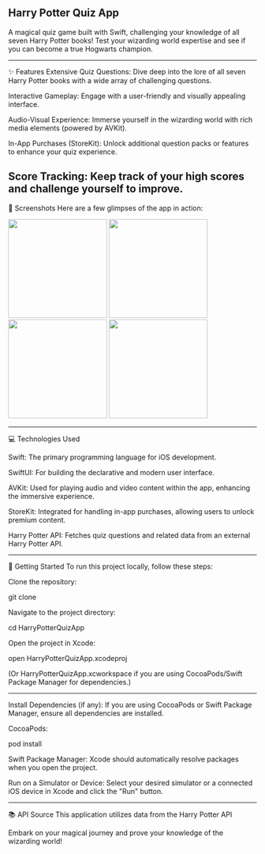 Harry Potter Quiz App
---
A magical quiz game built with Swift, challenging your knowledge of all seven Harry Potter books! Test your wizarding world expertise and see if you can become a true Hogwarts champion.

---
✨ Features
Extensive Quiz Questions: Dive deep into the lore of all seven Harry Potter books with a wide array of challenging questions.

Interactive Gameplay: Engage with a user-friendly and visually appealing interface.

Audio-Visual Experience: Immerse yourself in the wizarding world with rich media elements (powered by AVKit).

In-App Purchases (StoreKit): Unlock additional question packs or features to enhance your quiz experience.

Score Tracking: Keep track of your high scores and challenge yourself to improve.
---
📸 Screenshots
Here are a few glimpses of the app in action:

<p float="left">
<img src="https://github.com/user-attachments/assets/abdc708b-7874-49d5-a8aa-573294f4b566" width="200" />
<img src="https://github.com/user-attachments/assets/87f1557f-4cf5-469e-9961-5b89fd5a946b" width="200" />
<img src="https://github.com/user-attachments/assets/4fe1dda8-2b08-42da-a547-a79604da5c8f" width="200" />
<img src="https://github.com/user-attachments/assets/ad9b2623-47ed-4ef2-a400-8a9fa7542c21" width="200" />
</p>


---
💻 Technologies Used

Swift: The primary programming language for iOS development.

SwiftUI: For building the declarative and modern user interface.

AVKit: Used for playing audio and video content within the app, enhancing the immersive experience.

StoreKit: Integrated for handling in-app purchases, allowing users to unlock premium content.

Harry Potter API: Fetches quiz questions and related data from an external Harry Potter API.

---

🚀 Getting Started
To run this project locally, follow these steps:

Clone the repository:

git clone 

Navigate to the project directory:

cd HarryPotterQuizApp

Open the project in Xcode:

open HarryPotterQuizApp.xcodeproj

(Or HarryPotterQuizApp.xcworkspace if you are using CocoaPods/Swift Package Manager for dependencies.)

---

Install Dependencies (if any):
If you are using CocoaPods or Swift Package Manager, ensure all dependencies are installed.

CocoaPods:

pod install

Swift Package Manager: Xcode should automatically resolve packages when you open the project.

Run on a Simulator or Device:
Select your desired simulator or a connected iOS device in Xcode and click the "Run" button.

---

📚 API Source
This application utilizes data from the Harry Potter API

Embark on your magical journey and prove your knowledge of the wizarding world!
